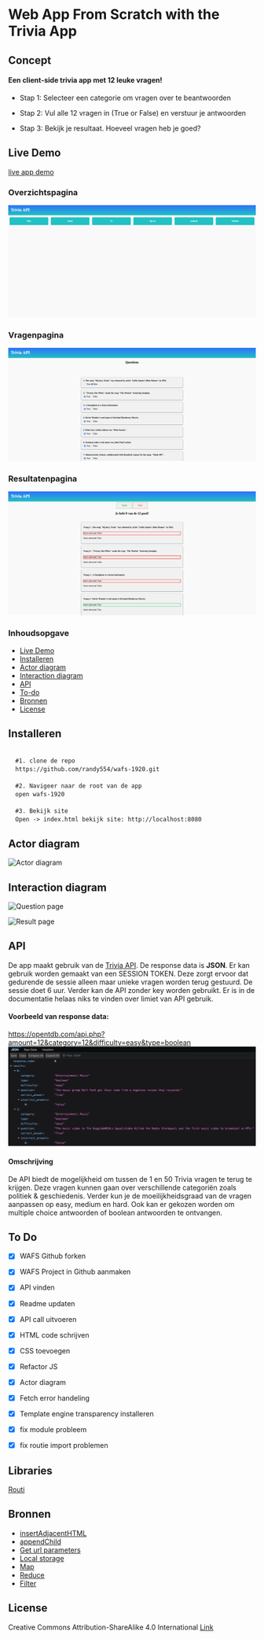 # Web App From Scratch with the Trivia App

## Concept

#### Een client-side trivia app met 12 leuke vragen!

- Stap 1: Selecteer een categorie om vragen over te beantwoorden

- Stap 2: Vul alle 12 vragen in (True or False) en verstuur je antwoorden

- Stap 3: Bekijk je resultaat. Hoeveel vragen heb je goed?

## Live Demo
[live app demo](https://the-trivia-app.herokuapp.com/)

### Overzichtspagina

![Trivia app screenshot 1](images/app_pagina1.png)

### Vragenpagina

![Trivia app screenshot 2](images/app_pagina2.png)

### Resultatenpagina 

![Trivia app screenshot 3](images/app_pagina3.png)


### Inhoudsopgave
* [Live Demo](#live-demo)
* [Installeren](#installeren)
* [Actor diagram](#actor-diagram)
* [Interaction diagram](#interaction-diagram)
* [API](#api)
* [To-do](#to-do)
* [Bronnen](#bronnen)
* [License](#license)


## Installeren

```markdown
 
  #1. clone de repo
  https://github.com/randy554/wafs-1920.git

  #2. Navigeer naar de root van de app
  open wafs-1920

  #3. Bekijk site
  Open -> index.html bekijk site: http://localhost:8080

```

## Actor diagram

![Actor diagram](https://raw.githubusercontent.com/randy554/web-app-from-scratch-1920/master/images/Actor%20Diagram%20Trivia%20app.png)


## Interaction diagram

![Question page](https://raw.githubusercontent.com/randy554/web-app-from-scratch-1920/master/images/Interaction%20Diagram%20-%20Questionspage.png)

![Result page](https://raw.githubusercontent.com/randy554/web-app-from-scratch-1920/master/images/Interaction%20Diagram%20-%20Resultspage.png)

## API

De app maakt gebruik van de [Trivia API](https://opentdb.com/api_config.php). De response data is <strong>JSON</strong>. Er kan gebruik worden gemaakt van een SESSION TOKEN. Deze zorgt ervoor dat gedurende de sessie alleen maar unieke vragen worden terug gestuurd. De sessie doet 6 uur. Verder kan de API zonder key worden gebruikt. Er is in de documentatie helaas niks te
vinden over limiet van API gebruik.

#### Voorbeeld van response data:
https://opentdb.com/api.php?amount=12&category=12&difficulty=easy&type=boolean
![Trivia API](images/%20https_opentdb_API.png)

#### Omschrijving
De API biedt de mogelijkheid om tussen de 1 en 50 Trivia vragen te terug te krijgen. Deze vragen kunnen gaan over verschillende categoriën zoals politiek & geschiedenis. Verder kun je de moeilijkheidsgraad van de vragen aanpassen op easy, medium en hard. Ook kan er gekozen worden om multiple choice antwoorden of boolean antwoorden te ontvangen.


## To Do
 - [x] WAFS Github forken
 - [x] WAFS Project in Github aanmaken
 - [x] API vinden
 - [x] Readme updaten

 - [x] API call uitvoeren
 - [x] HTML code schrijven
 - [x] CSS toevoegen
 - [x] Refactor JS
 - [x] Actor diagram
 - [x] Fetch error handeling
 - [x] Template engine transparency installeren

 - [x] fix module probleem
 - [x] fix routie import problemen


## Libraries

[Routi](http://projects.jga.me/routie/)

## Bronnen

* [insertAdjacentHTML](https://www.w3schools.com/jsref/met_node_insertadjacenthtml.asp)
* [appendChild](https://www.w3schools.com/jsref/met_node_appendchild.asp)
* [Get url parameters](https://stackoverflow.com/questions/523266/how-can-i-get-a-specific-parameter-from-location-search)
* [Local storage](https://www.youtube.com/watch?v=T9GWHFDcELQ)
* [Map](https://developer.mozilla.org/en-US/docs/Web/JavaScript/Reference/Global_Objects/Array/map)
* [Reduce](https://www.youtube.com/watch?v=-LFjnY1PEDA&t=348s)
* [Filter](https://www.youtube.com/watch?v=qmnH5MT_luk&t=146s)

## License

Creative Commons Attribution-ShareAlike 4.0 International <a href="License https://creativecommons.org/licenses/by-sa/4.0/" alt="Creative Commons Licens"> Link </a>

